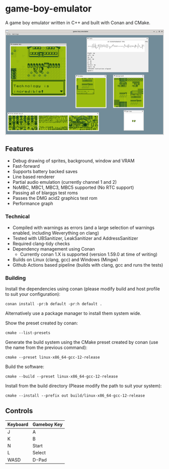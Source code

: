 # game-boy-emulator

A game boy emulator written in C++ and built with Conan and CMake.

![Example Screenshot showing Pokemon Red](images/screenshot01.png?raw=true)

## Features

- Debug drawing of sprites, background, window and VRAM
- Fast-forward
- Supports battery backed saves
- Line based renderer
- Partial audio emulation (currently channel 1 and 2)
- NoMBC, MBC1, MBC3, MBC5 supported (No RTC support)
- Passing all of blarggs test roms
- Passes the DMG acid2 graphics test rom
- Performance graph

### Technical

- Compiled with warnings as errors (and a large selection of warnings enabled, including Weverything on clang)
- Tested with UBSanitizer, LeakSanitizer and AddressSanitizer
- Required clang-tidy checks
- Dependency management using Conan
  - Currently conan 1.X is supported (version 1.59.0 at time of writing)
- Builds on Linux (clang, gcc) and Windows (Mingw)
- Github Actions based pipeline (builds with clang, gcc and runs the tests)

### Building

Install the dependencies using conan (please modify build and host profile to suit your configuration):
```
conan install -pr:b default -pr:h default .
```
Alternatively use a package manager to install them system wide.

Show the preset created by conan:
```
cmake --list-presets
```

Generate the build system using the CMake preset created by conan (use the name from the previous command):
```
cmake --preset linux-x86_64-gcc-12-release
```

Build the software:
```
cmake --build --preset linux-x86_64-gcc-12-release
```

Install from the build directory (Please modify the path to suit your system):
```
cmake --install --prefix out build/linux-x86_64-gcc-12-release
```

## Controls

| Keyboard | Gameboy Key  |
|----|---|
| J | A |
| K  | B |
| N  | Start |
| L  | Select |
| WASD | D-Pad |
